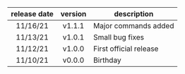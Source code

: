 | release date | version | description |
|:---:|:---:|---|
| 11/16/21 | v1.1.1 | Major commands added |
| 11/13/21 | v1.0.1 | Small bug fixes |
| 11/12/21 | v1.0.0 | First official release |
| 11/10/21 | v0.0.0 | Birthday |

<!-- 
To add row:
|:---:|:---:|---|
| DATE | VERSION | DESCRIPTION |
 -->